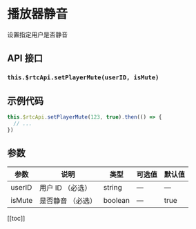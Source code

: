 # 播放器静音

设置指定用户是否静音

## API 接口

### `this.$rtcApi.setPlayerMute(userID, isMute)`

## 示例代码

```js
this.$rtcApi.setPlayerMute(123, true).then(() => {
  // ...
})
```

## 参数

| 参数   | 说明              | 类型    | 可选值 | 默认值 |
| ------ | ----------------- | ------- | ------ | ------ |
| userID | 用户 ID （必选）  | string  | —      | —      |
| isMute | 是否静音 （必选） | boolean | —      | true   |

[[toc]]
